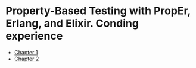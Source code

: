 # Property-Based Testing with PropEr, Erlang, and Elixir. Conding experience

- [Chapter 1](code/ch01)
- [Chapter 2](code/ch02)
